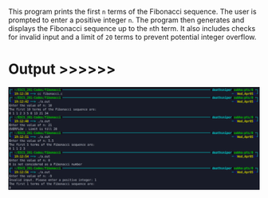 This program prints the first `n` terms of the Fibonacci sequence. The user is prompted to enter a positive integer `n`. The program then generates and displays the Fibonacci sequence up to the `n`th term. It also includes checks for invalid input and a limit of `20` terms to prevent potential integer overflow.

# Output >>>>>>

![](output_image.png)
